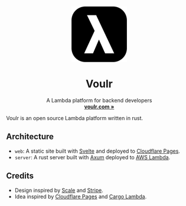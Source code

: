 <p align="center">
  <p align="center">
   <img width="150" height="150" src="apps/web/src/lib/assets/pngs/voulr-app-logo.png" alt="logo">
  </p>
	<h1 align="center"><b>Voulr</b></h1>
	<p align="center">
        A Lambda platform for backend developers
    <br />
    <a href="https://voulr.com"><strong>voulr.com »</strong></a>
    <br />
</p>

Voulr is an open source Lambda platform written in rust.

## Architecture

-   `web`: A static site built with [Svelte](https://svelte.dev) and deployed to [Cloudflare Pages](https://pages.cloudflare.com).
-   `server`: A rust server built with [Axum](https://github.com/tokio-rs/axum) deployed to [AWS Lambda](https://aws.amazon.com/lambda).

## Credits

-   Design inspired by [Scale](https://scale.com) and [Stripe](https://stripe.com).
-   Idea inspired by [Cloudflare Pages](https://pages.cloudflare.com) and [Cargo Lambda](https://cargo-lambda.info).

